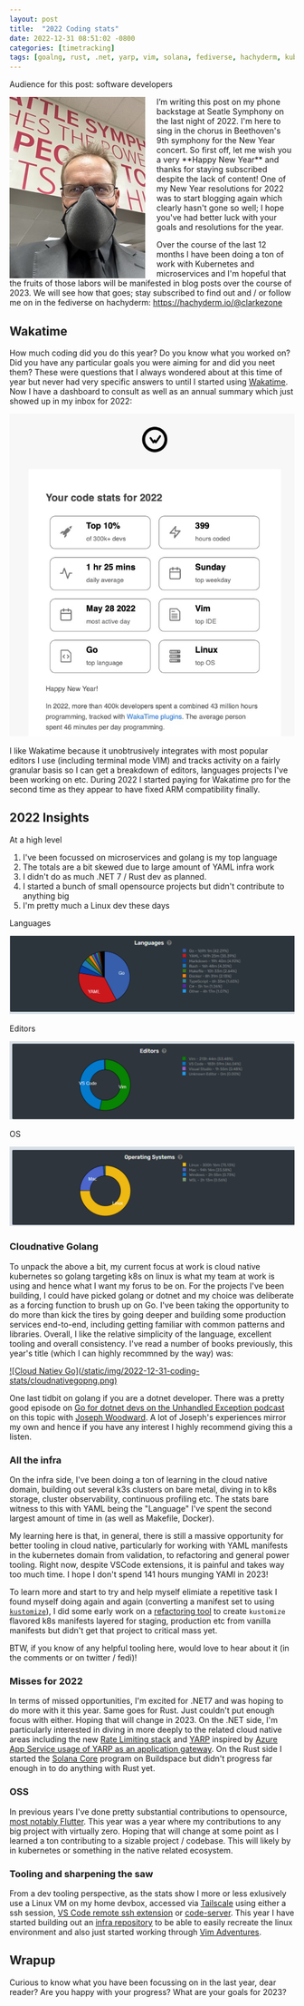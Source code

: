 ```yaml
---
layout: post
title:  "2022 Coding stats"
date: 2022-12-31 08:51:02 -0800
categories: [timetracking]
tags: [goalng, rust, .net, yarp, vim, solana, fediverse, hachyderm, kubernetes, microservices, buildspace, flutter, linux, tailscale, vim]
---
```

Audience for this post: software developers

<img style="transform: translatex(0%);left:0; padding-right:20px" src="/static/img/2022-12-31-coding-stats/nwesso.jpeg" align="left"/>
I’m writing this post on my phone backstage at Seatle Symphony on the last night of 2022. I'm here to sing in the chorus in Beethoven's 9th symphony for the New Year concert.  So first off, let me wish you a very **Happy New Year** and thanks for staying subscribed despite the lack of content!  One of my New Year resolutions for 2022 was to start blogging again which clearly hasn't gone so well; I hope you've had better luck with your goals and resolutions for the year.

Over the course of the last 12 months I have been doing a ton of work with Kubernetes and microservices and I'm hopeful that the fruits of those labors will be manifested in blog posts over the course of 2023.  We will see how that goes; stay subscribed to find out and / or follow me on in the fediverse on hachyderm: <a href="https://hachyderm.io/@clarkezone" target="_blank">https://hachyderm.io/@clarkezone</a>
<br clear="left">

## Wakatime

How much coding did you do this year?  Do you know what you worked on?  Did you have any particular goals you were aiming for and did you neet them?  These were questions that I always wondered about at this time of year but never had very specific answers to until I started using <a href="https://wakatime.com" target="_blank">Wakatime</a>.  Now I have a dashboard to consult as well as an annual summary which just showed up in my inbox for 2022:

![Summary](/static/img/2022-12-31-coding-stats/wakasummary.png)

I like Wakatime because it unobtrusively integrates with most popular editors I use (including terminal mode VIM) and tracks activity on a fairly granular basis so I can get a breakdown of editors, languages projects I've been working on etc.  During 2022 I started paying for Wakatime pro for the second time as they appear to have fixed ARM compatibility finally.

## 2022 Insights

At a high level

1. I've been focussed on microservices and golang is my top language
2. The totals are a bit skewed due to large amount of YAML infra work
3. I didn't do as much .NET 7 / Rust dev as planned.
4. I started a bunch of small opensource projects but didn't contribute to anything big
5. I'm pretty much a Linux dev these days

Languages

![Language Summary](/static/img/2022-12-31-coding-stats/languages.png)

Editors

![Editor Summary](/static/img/2022-12-31-coding-stats/editors.png)

OS

![OS Summary](/static/img/2022-12-31-coding-stats/osbreakdown.png)

### Cloudnative Golang

To unpack the above a bit, my current focus at work is cloud native kubernetes so golang targeting k8s on linux is what my team at work is using and hence what I want my forus to be on.  For the projects I've been building, I could have picked golang or dotnet and my choice was deliberate as a forcing function to brush up on Go.  I've been taking the opportunity to do more than kick the tires by going deeper and building some production services end-to-end, including getting familiar with common patterns and libraries.  Overall, I like the relative simplicity of the language, excellent tooling and overall consistency.  I've read a number of books previously, this year's title (which I can highly recommned by the way) was: 

<a href="https://www.goodreads.com/en/book/show/55767844-cloud-native-go" target="_blank">
![Cloud Natiev Go](/static/img/2022-12-31-coding-stats/cloudnativegopng.png)
</a>

One last tidbit on golang if you are a dotnet developer.  There was a pretty good episode on <a href="https://unhandledexceptionpodcast.com/posts/0045-go/" target="_blank">Go for dotnet devs on the Unhandled Exception podcast</a> on this topic with <a href="https://twitter.com/_josephwoodward" target="_blank">Joseph Woodward</a>.  A lot of Joseph's experiences mirror my own and hence if you have any interest I highly recommend giving this a listen.

### All the infra

On the infra side, I've been doing a ton of learning in the cloud native domain, building out several k3s clusters on bare metal, diving in to k8s storage, cluster observability, continuous profiling etc.  The stats bare witness to this with YAML being the "Language" I've spent the second largest amount of time in (as well as Makefile, Docker).

My learning here is that, in general, there is still a massive opportunity for better tooling in cloud native, particularly for working with YAML manifests in the kubernetes domain from validation, to refactoring and general power tooling.  Right now, despite VSCode extensions, it is painful and takes way too much time.  I hope I don't spend 141 hours munging YAMl in 2023!

To learn more and start to try and help myself elimiate a repetitive task I found myself doing again and again (converting a manifest set to using <a href="https://kustomize.io" target="_blank">`kustomize`</a>), I did some early work on a <a href="https://github.com/clarkezone/rk" target="_blank">refactoring tool</a> to create `kustomize` flavored k8s manifests layered for staging, production etc from vanilla manifests but didn't get that project to critical mass yet.

BTW, if you know of any helpful tooling here, would love to hear about it (in the comments or on twitter / fedi)!

### Misses for 2022

In terms of missed opportunities, I'm excited for .NET7 and was hoping to do more with it this year.  Same goes for Rust.  Just couldn't put enough focus with either.  Hoping that will change in 2023.  On the .NET side, I'm particularly interested in diving in more deeply to the related cloud native areas including the new [Rate Limiting stack](https://devblogs.microsoft.com/dotnet/announcing-rate-limiting-for-dotnet/) and <a href="https://microsoft.github.io/reverse-proxy/" target="_blank">YARP</a> inspired by <a href="https://devblogs.microsoft.com/dotnet/bringing-kestrel-and-yarp-to-azure-app-services/)" target="_blank">Azure App Service usage of YARP as an application gateway</a>.  On the Rust side I started the <a href="https://buildspace.so/solana-core" target="_blank">Solana Core</a> program on Buildspace but didn't progress far enough in to do anything with Rust yet.

### OSS

In previous years I've done pretty substantial contributions to opensource, <a href="https://github.com/flutter/engine/pulls?q=is%3Apr+author%3Aclarkezone+" target="_blank">most notably Flutter</a>.  This year was a year where my contributions to any big project with virtually zero.  Hoping that will change at some point as I learned a ton contributing to a sizable project / codebase.  This will likely by in kubernetes or something in the native related ecosystem.

### Tooling and sharpening the saw

From a dev tooling perspective, as the stats show I more or less exlusively use a Linux VM on my home devbox, accessed via <a href="https://tailscale.com" target="_blank">Tailscale</a> using either a ssh session, <a href="https://code.visualstudio.com/docs/remote/ssh" target="_blank">VS Code remote ssh extension</a> or <a href="https://github.com/coder/code-server" target="_blank">code-server</a>.  This year I have started building out an <a href="https://github.com/clarkezone/infra" target="_blank">infra repository</a> to be able to easily recreate the linux environment and also just started working through <a href="https://vim-adventures.com" target="_blank">Vim Adventures</a>.

## Wrapup

Curious to know what you have been focussing on in the last year, dear reader?  Are you happy with your progress?  What are your goals for 2023?